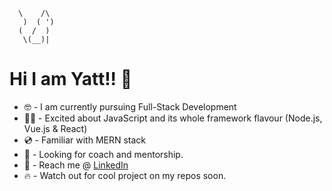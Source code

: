       \    /\
       )  ( ')
      (  /  )
       \(__)|

# Hi I am Yatt!! 👋

- 🤓 - I am currently pursuing Full-Stack Development
- 👨‍💻 - Excited about JavaScript and its whole framework flavour (Node.js, Vue.js & React)
- 💿 - Familiar with MERN stack
- 🦸 - Looking for coach and mentorship.
- 🤙 - Reach me @ [LinkedIn](https://www.linkedin.com/in/yattt/)
- 🔥 - Watch out for cool project on my repos soon.
